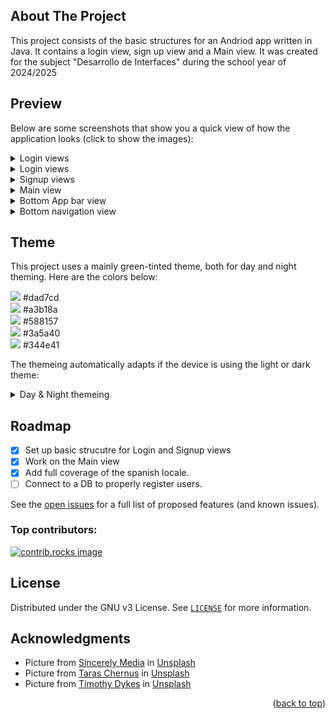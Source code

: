 <!-- TABLE OF CONTENTS
<details>
  <summary>Table of Contents</summary>
  <ol>
    <li>
      <a href="#about-the-project">About The Project</a>
      <ul>
        <li><a href="#built-with">Built With</a></li>
      </ul>
    </li>
    <li>
      <a href="#getting-started">Getting Started</a>
      <ul>
        <li><a href="#prerequisites">Prerequisites</a></li>
        <li><a href="#installation">Installation</a></li>
      </ul>
    </li>
    <li><a href="#usage">Usage</a></li>
    <li><a href="#roadmap">Roadmap</a></li>
    <li><a href="#contributing">Contributing</a></li>
    <li><a href="#license">License</a></li>
    <li><a href="#contact">Contact</a></li>
    <li><a href="#acknowledgments">Acknowledgments</a></li>
  </ol>
</details>
-->


<!-- ABOUT THE PROJECT -->
## About The Project

This project consists of the basic structures for an Andriod app written in Java. It contains a login view, sign up view and a Main view. It was created for the subject "Desarrollo de Interfaces" during the school year of 2024/2025

<!-- SCREENSHOT PREVIEWS -->
## Preview

Below are some screenshots that show you a quick view of how the application looks (click to show the images):

<details>
  <summary>Login views</summary>
  <img src="img/login.png" alt="drawing" style="width:50%;"/>
  <img src="img/login_landscape.png" alt="drawing" style="width:100%;"/>
</details>

<details>
  <summary>Login views</summary>
  <img src="img/login.png" alt="drawing" style="width:50%;"/>
  <img src="img/login_landscape.png" alt="drawing" style="width:100%;"/>
</details>

<details>
  <summary>Signup views</summary>
<img src="img/signup.png" alt="drawing" style="width:50%;"/>
<img src="img/signup_landscape.png" alt="drawing" style="width:100%;"/>
</details>

<details>
  <summary>Main view</summary>
  <img src="img/main.png" alt="drawing" style="width:50%;"/>
</details>

<details>
  <summary>Bottom App bar view</summary>
  <img src="img/bottom_app_bar.png" alt="drawing" style="width:50%;"/>
</details>

<details>
  <summary>Bottom navigation view</summary>
  <img src="img/bottom_navigation.png" alt="drawing" style="width:50%;"/>
</details>

<!-- THEME -->
## Theme

This project uses a mainly green-tinted theme, both for day and night theming. Here are the colors below:

<img src="https://placehold.co/10x10/dad7cd/dad7cd"/> #dad7cd <br>
<img src="https://placehold.co/10x10/a3b18a/a3b18a"/> #a3b18a <br>
<img src="https://placehold.co/10x10/588157/588157"/> #588157 <br>
<img src="https://placehold.co/10x10/3a5a40/3a5a40"/> #3a5a40 <br>
<img src="https://placehold.co/10x10/344e41/344e41"/> #344e41 <br>

The themeing automatically adapts if the device is using the light or dark theme:

<details>
  <summary>Day & Night themeing</summary>
  <img src="img/login.png" alt="drawing" style="width:50%;"/>
  <img src="img/login_dark.png" alt="drawing" style="width:50%;"/>
</details>

<!-- ROADMAP -->
## Roadmap

- [x] Set up basic strucutre for Login and Signup views
- [x] Work on the Main view
- [x] Add full coverage of the spanish locale.
- [ ] Connect to a DB to properly register users.

See the [open issues](https://github.com/garciatomaschavez/nicestart/issues) for a full list of proposed features (and known issues).



### Top contributors:

<a href="https://github.com/garciatomaschavez/nicestart/graphs/contributors">
  <img src="https://contrib.rocks/image?repo=garciatomaschavez/nicestart" alt="contrib.rocks image" />
</a>



<!-- LICENSE -->
## License

Distributed under the GNU v3 License. See [`LICENSE`](LICENSE) for more information.


<!-- ACKNOWLEDGMENTS -->
## Acknowledgments

* Picture from <a href="https://unsplash.com/es/@sincerelymedia?utm_content=creditCopyText&utm_medium=referral&utm_source=unsplash">Sincerely Media</a> in <a href="https://unsplash.com/es/fotos/cabello-rubio-de-mujer-DXzjhO5Hpc4?utm_content=creditCopyText&utm_medium=referral&utm_source=unsplash">Unsplash</a>
* Picture from <a href="https://unsplash.com/es/@chernus_tr?utm_content=creditCopyText&utm_medium=referral&utm_source=unsplash">Taras Chernus</a> in <a href="https://unsplash.com/es/fotos/un-joven-con-un-sueter-azul-apoyado-contra-una-pared-2dL2oHbW29I?utm_content=creditCopyText&utm_medium=referral&utm_source=unsplash">Unsplash</a>
* Picture from <a href="https://unsplash.com/es/@timothycdykes?utm_content=creditCopyText&utm_medium=referral&utm_source=unsplash">Timothy Dykes</a> in <a href="https://unsplash.com/es/fotos/man-in-green-crew-neck-shirt-smiling-yd4ubMUNTG0?utm_content=creditCopyText&utm_medium=referral&utm_source=unsplash">Unsplash</a>

<p align="right">(<a href="#readme-top">back to top</a>)</p>


<!-- MARKDOWN LINKS & IMAGES -->
<!-- https://www.markdownguide.org/basic-syntax/#reference-style-links -->
[contributors-shield]: https://img.shields.io/github/contributors/github_username/repo_name.svg?style=for-the-badge
[contributors-url]: https://github.com/github_username/repo_name/graphs/contributors
[forks-shield]: https://img.shields.io/github/forks/github_username/repo_name.svg?style=for-the-badge
[forks-url]: https://github.com/github_username/repo_name/network/members
[stars-shield]: https://img.shields.io/github/stars/github_username/repo_name.svg?style=for-the-badge
[stars-url]: https://github.com/github_username/repo_name/stargazers
[issues-shield]: https://img.shields.io/github/issues/github_username/repo_name.svg?style=for-the-badge
[issues-url]: https://github.com/github_username/repo_name/issues
[license-shield]: https://img.shields.io/github/license/github_username/repo_name.svg?style=for-the-badge
[license-url]: https://github.com/github_username/repo_name/blob/master/LICENSE.txt
[linkedin-shield]: https://img.shields.io/badge/-LinkedIn-black.svg?style=for-the-badge&logo=linkedin&colorB=555
[linkedin-url]: https://linkedin.com/in/linkedin_username
[product-screenshot]: images/screenshot.png
[Next.js]: https://img.shields.io/badge/next.js-000000?style=for-the-badge&logo=nextdotjs&logoColor=white
[Next-url]: https://nextjs.org/
[React.js]: https://img.shields.io/badge/React-20232A?style=for-the-badge&logo=react&logoColor=61DAFB
[React-url]: https://reactjs.org/
[Vue.js]: https://img.shields.io/badge/Vue.js-35495E?style=for-the-badge&logo=vuedotjs&logoColor=4FC08D
[Vue-url]: https://vuejs.org/
[Angular.io]: https://img.shields.io/badge/Angular-DD0031?style=for-the-badge&logo=angular&logoColor=white
[Angular-url]: https://angular.io/
[Svelte.dev]: https://img.shields.io/badge/Svelte-4A4A55?style=for-the-badge&logo=svelte&logoColor=FF3E00
[Svelte-url]: https://svelte.dev/
[Laravel.com]: https://img.shields.io/badge/Laravel-FF2D20?style=for-the-badge&logo=laravel&logoColor=white
[Laravel-url]: https://laravel.com
[Bootstrap.com]: https://img.shields.io/badge/Bootstrap-563D7C?style=for-the-badge&logo=bootstrap&logoColor=white
[Bootstrap-url]: https://getbootstrap.com
[JQuery.com]: https://img.shields.io/badge/jQuery-0769AD?style=for-the-badge&logo=jquery&logoColor=white
[JQuery-url]: https://jquery.com
[Login-Normal]: /img/login.png
[Login-Landscape]: /img/login_landscape.png
[Signup-Normal]: /img/signup.png
[Signup-Landscape]: /img/signup_landscape.png
[Main-view]: /img/main.png
